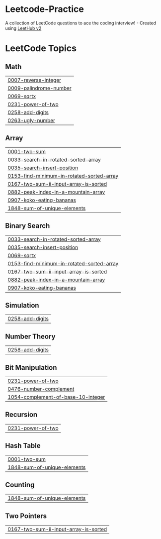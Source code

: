 # Leetcode-Practice
A collection of LeetCode questions to ace the coding interview! - Created using [LeetHub v2](https://github.com/arunbhardwaj/LeetHub-2.0)

<!---LeetCode Topics Start-->
# LeetCode Topics
## Math
|  |
| ------- |
| [0007-reverse-integer](https://github.com/Mohit-Pandey1/Leetcode-Practice/tree/master/0007-reverse-integer) |
| [0009-palindrome-number](https://github.com/Mohit-Pandey1/Leetcode-Practice/tree/master/0009-palindrome-number) |
| [0069-sqrtx](https://github.com/Mohit-Pandey1/Leetcode-Practice/tree/master/0069-sqrtx) |
| [0231-power-of-two](https://github.com/Mohit-Pandey1/Leetcode-Practice/tree/master/0231-power-of-two) |
| [0258-add-digits](https://github.com/Mohit-Pandey1/Leetcode-Practice/tree/master/0258-add-digits) |
| [0263-ugly-number](https://github.com/Mohit-Pandey1/Leetcode-Practice/tree/master/0263-ugly-number) |
## Array
|  |
| ------- |
| [0001-two-sum](https://github.com/Mohit-Pandey1/Leetcode-Practice/tree/master/0001-two-sum) |
| [0033-search-in-rotated-sorted-array](https://github.com/Mohit-Pandey1/Leetcode-Practice/tree/master/0033-search-in-rotated-sorted-array) |
| [0035-search-insert-position](https://github.com/Mohit-Pandey1/Leetcode-Practice/tree/master/0035-search-insert-position) |
| [0153-find-minimum-in-rotated-sorted-array](https://github.com/Mohit-Pandey1/Leetcode-Practice/tree/master/0153-find-minimum-in-rotated-sorted-array) |
| [0167-two-sum-ii-input-array-is-sorted](https://github.com/Mohit-Pandey1/Leetcode-Practice/tree/master/0167-two-sum-ii-input-array-is-sorted) |
| [0882-peak-index-in-a-mountain-array](https://github.com/Mohit-Pandey1/Leetcode-Practice/tree/master/0882-peak-index-in-a-mountain-array) |
| [0907-koko-eating-bananas](https://github.com/Mohit-Pandey1/Leetcode-Practice/tree/master/0907-koko-eating-bananas) |
| [1848-sum-of-unique-elements](https://github.com/Mohit-Pandey1/Leetcode-Practice/tree/master/1848-sum-of-unique-elements) |
## Binary Search
|  |
| ------- |
| [0033-search-in-rotated-sorted-array](https://github.com/Mohit-Pandey1/Leetcode-Practice/tree/master/0033-search-in-rotated-sorted-array) |
| [0035-search-insert-position](https://github.com/Mohit-Pandey1/Leetcode-Practice/tree/master/0035-search-insert-position) |
| [0069-sqrtx](https://github.com/Mohit-Pandey1/Leetcode-Practice/tree/master/0069-sqrtx) |
| [0153-find-minimum-in-rotated-sorted-array](https://github.com/Mohit-Pandey1/Leetcode-Practice/tree/master/0153-find-minimum-in-rotated-sorted-array) |
| [0167-two-sum-ii-input-array-is-sorted](https://github.com/Mohit-Pandey1/Leetcode-Practice/tree/master/0167-two-sum-ii-input-array-is-sorted) |
| [0882-peak-index-in-a-mountain-array](https://github.com/Mohit-Pandey1/Leetcode-Practice/tree/master/0882-peak-index-in-a-mountain-array) |
| [0907-koko-eating-bananas](https://github.com/Mohit-Pandey1/Leetcode-Practice/tree/master/0907-koko-eating-bananas) |
## Simulation
|  |
| ------- |
| [0258-add-digits](https://github.com/Mohit-Pandey1/Leetcode-Practice/tree/master/0258-add-digits) |
## Number Theory
|  |
| ------- |
| [0258-add-digits](https://github.com/Mohit-Pandey1/Leetcode-Practice/tree/master/0258-add-digits) |
## Bit Manipulation
|  |
| ------- |
| [0231-power-of-two](https://github.com/Mohit-Pandey1/Leetcode-Practice/tree/master/0231-power-of-two) |
| [0476-number-complement](https://github.com/Mohit-Pandey1/Leetcode-Practice/tree/master/0476-number-complement) |
| [1054-complement-of-base-10-integer](https://github.com/Mohit-Pandey1/Leetcode-Practice/tree/master/1054-complement-of-base-10-integer) |
## Recursion
|  |
| ------- |
| [0231-power-of-two](https://github.com/Mohit-Pandey1/Leetcode-Practice/tree/master/0231-power-of-two) |
## Hash Table
|  |
| ------- |
| [0001-two-sum](https://github.com/Mohit-Pandey1/Leetcode-Practice/tree/master/0001-two-sum) |
| [1848-sum-of-unique-elements](https://github.com/Mohit-Pandey1/Leetcode-Practice/tree/master/1848-sum-of-unique-elements) |
## Counting
|  |
| ------- |
| [1848-sum-of-unique-elements](https://github.com/Mohit-Pandey1/Leetcode-Practice/tree/master/1848-sum-of-unique-elements) |
## Two Pointers
|  |
| ------- |
| [0167-two-sum-ii-input-array-is-sorted](https://github.com/Mohit-Pandey1/Leetcode-Practice/tree/master/0167-two-sum-ii-input-array-is-sorted) |
<!---LeetCode Topics End-->